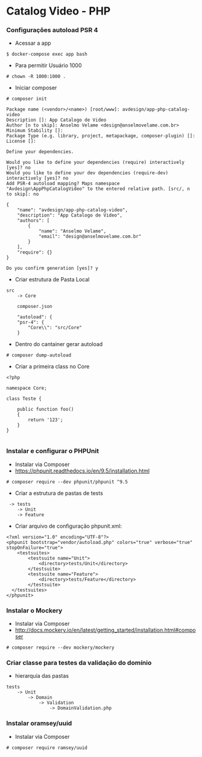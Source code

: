 # Catalog Video - PHP

### Configurações autoload PSR 4

- Acessar a app
````
$ docker-compose exec app bash
````
- Para permitir Usuário 1000
````
# chown -R 1000:1000 .
````
- Iniciar composer
````
# composer init

Package name (<vendor>/<name>) [root/www]: avdesign/app-php-catalog-video
Description []: App Catalogo de Video
Author [n to skip]: Anselmo Velame <design@anselmovelame.com.br>
Minimum Stability []: 
Package Type (e.g. library, project, metapackage, composer-plugin) []: 
License []: 

Define your dependencies.

Would you like to define your dependencies (require) interactively [yes]? no
Would you like to define your dev dependencies (require-dev) interactively [yes]? no
Add PSR-4 autoload mapping? Maps namespace "Avdesign\AppPhpCatalogVideo" to the entered relative path. [src/, n to skip]: no

{
    "name": "avdesign/app-php-catalog-video",
    "description": "App Catalogo de Video",
    "authors": [
        {
            "name": "Anselmo Velame",
            "email": "design@anselmovelame.com.br"
        }
    ],
    "require": {}
}

Do you confirm generation [yes]? y
````
- Criar estrutura de Pasta Local
````
src 
    -> Core

    composer.json

    "autoload": {
    "psr-4": {
        "Core\\": "src/Core"
    }

````
- Dentro do cantainer gerar autoload
````
# composer dump-autoload
````
- Criar a primeira class no Core
````
<?php

namespace Core;

class Teste {

    public function foo()
    {
        return '123';
    }
}


````
### Instalar e configurar o PHPUnit
- Instalar via Composer
- https://phpunit.readthedocs.io/en/9.5/installation.html
````
# composer require --dev phpunit/phpunit ^9.5
````
- Criar a estrutura de pastas de tests
````
 -> tests
    -> Unit
    -> Feature
````
- Criar arquivo de configuração phpunit.xml:
````
<?xml version="1.0" encoding="UTF-8"?>
<phpunit bootstrap="vendor/autoload.php" colors="true" verbose="true" stopOnFailure="true">
    <testsuites>
        <testsuite name="Unit">
            <directory>tests/Unit</directory>
        </testsuite>
        <testsuite name="Feature">
            <directory>tests/Feature</directory>
        </testsuite>        
  </testsuites>
</phpunit>
````

### Instalar o Mockery
- Instalar via Composer
- http://docs.mockery.io/en/latest/getting_started/installation.html#composer
````
# composer require --dev mockery/mockery
````
### Criar classe para testes da validação do domínio
- hierarquia das pastas
````
tests
    -> Unit
        -> Domain
            -> Validation
                -> DomainValidation.php

````
### Instalar oramsey/uuid
- Instalar via Composer 
````
# composer require ramsey/uuid
````

